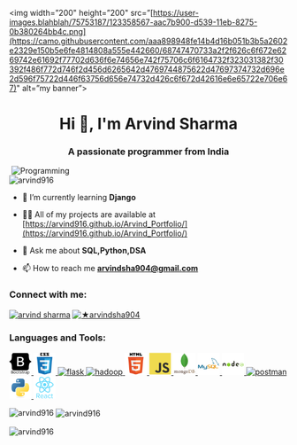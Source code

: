 <p align=”center”>

<img width=”200" height=”200" src=”[https://user-images.blahblah/75753187/123358567-aac7b900-d539-11eb-8275-0b380264bb4c.png](https://camo.githubusercontent.com/aaa898948fe14b4d16b051b3b5a2602e2329e150b5e6fe4814808a555e442660/68747470733a2f2f626c6f672e6269742e61692f77702d636f6e74656e742f75706c6f6164732f323031382f30392f486f772d746f2d456d6265642d4769744875622d47697374732d696e2d596f75722d446f63756d656e74732d426c6f672d42616e6e65722e706e67)" alt=”my banner”>

</p>
<h1 align="center">Hi 👋, I'm Arvind Sharma</h1>
<h3 align="center">A passionate programmer from India</h3>
<img align="right" alt="Programming" width="500" src="https://camo.githubusercontent.com/cae12fddd9d6982901d82580bdf321d81fb299141098ca1c2d4891870827bf17/68747470733a2f2f6d69726f2e6d656469756d2e636f6d2f6d61782f313336302f302a37513379765349765f7430696f4a2d5a2e676966" >


<p align="left"> <img src="https://komarev.com/ghpvc/?username=arvind916&label=Profile%20views&color=0e75b6&style=flat" alt="arvind916" /> </p>

- 🌱 I’m currently learning **Django**

- 👨‍💻 All of my projects are available at [https://arvind916.github.io/Arvind_Portfolio/](https://arvind916.github.io/Arvind_Portfolio/)

- 💬 Ask me about **SQL,Python,DSA**

- 📫 How to reach me **arvindsha904@gmail.com**

<h3 align="left">Connect with me:</h3>
<p align="left">
<a href="https://linkedin.com/in/arvind sharma" target="blank"><img align="center" src="https://raw.githubusercontent.com/rahuldkjain/github-profile-readme-generator/master/src/images/icons/Social/linked-in-alt.svg" alt="arvind sharma" height="30" width="40" /></a>
<a href="https://www.codechef.com/users/★arvindsha904" target="blank"><img align="center" src="https://cdn.jsdelivr.net/npm/simple-icons@3.1.0/icons/codechef.svg" alt="★arvindsha904" height="30" width="40" /></a>
</p>

<h3 align="left">Languages and Tools:</h3>
<p align="left"> <a href="https://getbootstrap.com" target="_blank" rel="noreferrer"> <img src="https://raw.githubusercontent.com/devicons/devicon/master/icons/bootstrap/bootstrap-plain-wordmark.svg" alt="bootstrap" width="40" height="40"/> </a> <a href="https://www.w3schools.com/css/" target="_blank" rel="noreferrer"> <img src="https://raw.githubusercontent.com/devicons/devicon/master/icons/css3/css3-original-wordmark.svg" alt="css3" width="40" height="40"/> </a> <a href="https://flask.palletsprojects.com/" target="_blank" rel="noreferrer"> <img src="https://www.vectorlogo.zone/logos/pocoo_flask/pocoo_flask-icon.svg" alt="flask" width="40" height="40"/> </a> <a href="https://hadoop.apache.org/" target="_blank" rel="noreferrer"> <img src="https://www.vectorlogo.zone/logos/apache_hadoop/apache_hadoop-icon.svg" alt="hadoop" width="40" height="40"/> </a> <a href="https://www.w3.org/html/" target="_blank" rel="noreferrer"> <img src="https://raw.githubusercontent.com/devicons/devicon/master/icons/html5/html5-original-wordmark.svg" alt="html5" width="40" height="40"/> </a> <a href="https://developer.mozilla.org/en-US/docs/Web/JavaScript" target="_blank" rel="noreferrer"> <img src="https://raw.githubusercontent.com/devicons/devicon/master/icons/javascript/javascript-original.svg" alt="javascript" width="40" height="40"/> </a> <a href="https://www.mongodb.com/" target="_blank" rel="noreferrer"> <img src="https://raw.githubusercontent.com/devicons/devicon/master/icons/mongodb/mongodb-original-wordmark.svg" alt="mongodb" width="40" height="40"/> </a> <a href="https://www.mysql.com/" target="_blank" rel="noreferrer"> <img src="https://raw.githubusercontent.com/devicons/devicon/master/icons/mysql/mysql-original-wordmark.svg" alt="mysql" width="40" height="40"/> </a> <a href="https://nodejs.org" target="_blank" rel="noreferrer"> <img src="https://raw.githubusercontent.com/devicons/devicon/master/icons/nodejs/nodejs-original-wordmark.svg" alt="nodejs" width="40" height="40"/> </a> <a href="https://postman.com" target="_blank" rel="noreferrer"> <img src="https://www.vectorlogo.zone/logos/getpostman/getpostman-icon.svg" alt="postman" width="40" height="40"/> </a> <a href="https://www.python.org" target="_blank" rel="noreferrer"> <img src="https://raw.githubusercontent.com/devicons/devicon/master/icons/python/python-original.svg" alt="python" width="40" height="40"/> </a> <a href="https://reactjs.org/" target="_blank" rel="noreferrer"> <img src="https://raw.githubusercontent.com/devicons/devicon/master/icons/react/react-original-wordmark.svg" alt="react" width="40" height="40"/> </a> </p>

<p><img align="left" src="https://github-readme-stats.vercel.app/api/top-langs?username=arvind916&show_icons=true&locale=en&layout=compact" alt="arvind916" /></p>

<p>&nbsp;<img align="center" src="https://github-readme-stats.vercel.app/api?username=arvind916&show_icons=true&locale=en" alt="arvind916" /></p>

<p><img align="center" src="https://github-readme-streak-stats.herokuapp.com/?user=arvind916&" alt="arvind916" /></p>
